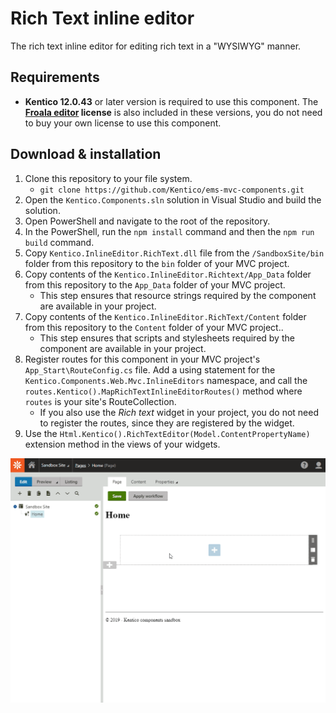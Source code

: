 # Rich Text inline editor

The rich text inline editor for editing rich text in a "WYSIWYG" manner.

## Requirements
* **Kentico 12.0.43** or later version is required to use this component. The **[Froala editor](https://www.froala.com/wysiwyg-editor) license** is also included in these versions, you do not need to buy your own license to use this component.

## Download & installation
1. Clone this repository to your file system.
    - `git clone https://github.com/Kentico/ems-mvc-components.git`
1. Open the `Kentico.Components.sln` solution in Visual Studio and build the solution.
1. Open PowerShell and navigate to the root of the repository.
1. In the PowerShell, run the `npm install` command and then the `npm run build` command.
1. Copy `Kentico.InlineEditor.RichText.dll` file from the `/SandboxSite/bin` folder from this repository to the `bin` folder of your MVC project.
1. Copy contents of the `Kentico.InlineEditor.Richtext/App_Data` folder from this repository to the `App_Data` folder of your MVC project.
    - This step ensures that resource strings required by the component are available in your project.
1. Copy contents of the `Kentico.InlineEditor.RichText/Content` folder from this repository to the `Content` folder of your MVC project..
    - This step ensures that scripts and stylesheets required by the component are available in your project.
1. Register routes for this component in your MVC project's `App_Start\RouteConfig.cs` file. Add a using statement for the `Kentico.Components.Web.Mvc.InlineEditors` namespace, and call the `routes.Kentico().MapRichTextInlineEditorRoutes()` method where `routes` is your site's RouteCollection.
    - If you also use the *Rich text* widget in your project, you do not need to register the routes, since they are registered by the widget.
1. Use the `Html.Kentico().RichTextEditor(Model.ContentPropertyName)` extension method in the views of your widgets.

![Rich Text inline editor](/Kentico.InlineEditor.RichText/RichTextInlineEditor.gif)
